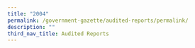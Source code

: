 ```yaml
---
title: "2004"
permalink: /government-gazette/audited-reports/permalink/
description: ""
third_nav_title: Audited Reports
---
```

